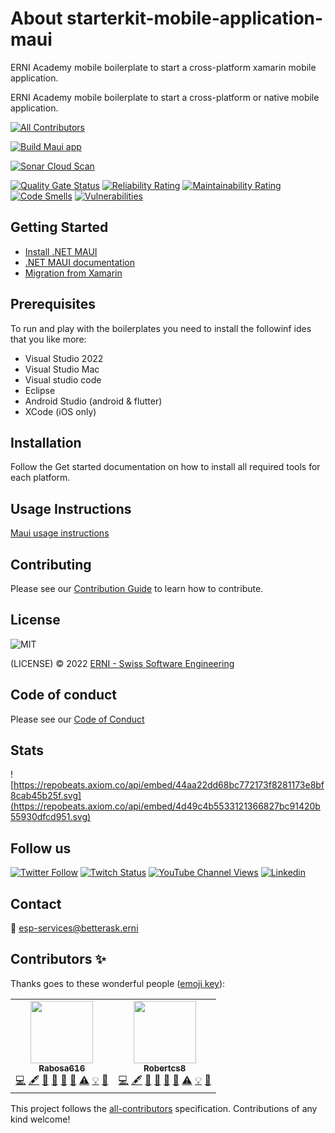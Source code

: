 # About starterkit-mobile-application-maui

ERNI Academy mobile boilerplate to start a cross-platform xamarin mobile application.

<!-- ALL-CONTRIBUTORS-BADGE:START - Do not remove or modify this section -->
<!-- ALL-CONTRIBUTORS-BADGE:END -->

ERNI Academy mobile boilerplate to start a cross-platform or native mobile application.
<!-- ALL-CONTRIBUTORS-BADGE:START - Do not remove or modify this section -->
[![All Contributors](https://img.shields.io/badge/all_contributors-2-orange.svg?style=flat-square)](#contributors)
<!-- ALL-CONTRIBUTORS-BADGE:END -->

[![Build Maui app](https://github.com/ERNI-Academy/starterkit-mobile-application-maui/actions/workflows/CI-maui.Forms.Android.yml/badge.svg?branch=main)](https://github.com/ERNI-Academy/starterkit-mobile-application-maui/actions/workflows/CI-MAUI.yml)

[![Sonar Cloud Scan](https://github.com/ERNI-Academy/starterkit-mobile-application-maui/actions/workflows/CI-SonaCloud-Scan.yml/badge.svg)](https://github.com/ERNI-Academy/starterkit-mobile-application-maui/actions/workflows/CI-SonaCloud-Scan.yml)

[![Quality Gate Status](https://sonarcloud.io/api/project_badges/measure?project=ERNI-Academy_starterkit-mobile-application-maui&metric=alert_status)](https://sonarcloud.io/summary/new_code?id=ERNI-Academy_starterkit-mobile-application-maui)
[![Reliability Rating](https://sonarcloud.io/api/project_badges/measure?project=ERNI-Academy_starterkit-mobile-application-maui&metric=reliability_rating)](https://sonarcloud.io/summary/new_code?id=ERNI-Academy_starterkit-mobile-application-maui)
[![Maintainability Rating](https://sonarcloud.io/api/project_badges/measure?project=ERNI-Academy_starterkit-mobile-application-maui&metric=sqale_rating)](https://sonarcloud.io/summary/new_code?id=ERNI-Academy_starterkit-mobile-application-maui)
[![Code Smells](https://sonarcloud.io/api/project_badges/measure?project=ERNI-Academy_starterkit-mobile-application-maui&metric=code_smells)](https://sonarcloud.io/summary/new_code?id=ERNI-Academy_starterkit-mobile-application-maui)
[![Vulnerabilities](https://sonarcloud.io/api/project_badges/measure?project=ERNI-Academy_starterkit-mobile-application-maui&metric=vulnerabilities)](https://sonarcloud.io/summary/new_code?id=ERNI-Academy_starterkit-mobile-application-maui)

## Getting Started

* [Install .NET MAUI](https://docs.microsoft.com/dotnet/maui/get-started/first-app?pivots=windows)
* [.NET MAUI documentation](https://docs.microsoft.com/dotnet/maui)
* [Migration from Xamarin](https://docs.microsoft.com/en-us/dotnet/maui/get-started/migrate)

## Prerequisites

To run and play with the boilerplates you need to install the followinf ides that you like more:

* Visual Studio 2022
* Visual Studio Mac
* Visual studio code
* Eclipse
* Android Studio (android & flutter)
* XCode (iOS only)

## Installation

Follow the Get started documentation on how to install all required tools for each platform.

## Usage Instructions

[Maui usage instructions](./docs/README.md)

## Contributing

Please see our [Contribution Guide](CONTRIBUTING.md) to learn how to contribute.

## License

![MIT](https://img.shields.io/badge/License-MIT-blue.svg)

(LICENSE) © 2022 [ERNI - Swiss Software Engineering](https://www.betterask.erni)

## Code of conduct

Please see our [Code of Conduct](CODE_OF_CONDUCT.md)

## Stats

![https://repobeats.axiom.co/api/embed/44aa22dd68bc772173f8281173e8bf8cab45b25f.svg](https://repobeats.axiom.co/api/embed/4d49c4b5533121366827bc91420b55930dfcd951.svg)

## Follow us

[![Twitter Follow](https://img.shields.io/twitter/follow/ERNI?style=social)](https://www.twitter.com/ERNI)
[![Twitch Status](https://img.shields.io/twitch/status/erni_academy?label=Twitch%20Erni%20Academy&style=social)](https://www.twitch.tv/erni_academy)
[![YouTube Channel Views](https://img.shields.io/youtube/channel/views/UCkdDcxjml85-Ydn7Dc577WQ?label=Youtube%20Erni%20Academy&style=social)](https://www.youtube.com/channel/UCkdDcxjml85-Ydn7Dc577WQ)
[![Linkedin](https://img.shields.io/badge/linkedin-35k-green?style=social&logo=Linkedin)](https://www.linkedin.com/company/erni)

## Contact

📧 [esp-services@betterask.erni](mailto:esp-services@betterask.erni)

## Contributors ✨

Thanks goes to these wonderful people ([emoji key](https://allcontributors.org/docs/en/emoji-key)):

<!-- ALL-CONTRIBUTORS-LIST:START - Do not remove or modify this section -->
<!-- prettier-ignore-start -->
<!-- markdownlint-disable -->
<table>
  <tr>
    <td align="center"><a href="https://github.com/Rabosa616"><img src="https://avatars.githubusercontent.com/u/12774781?v=4?s=100" width="100px;" alt=""/><br /><sub><b>Rabosa616</b></sub></a><br /><a href="https://github.com/ERNI-Academy/starterkit-mobile-application/commits?author=Rabosa616" title="Code">💻</a> <a href="#content-Rabosa616" title="Content">🖋</a> <a href="https://github.com/ERNI-Academy/starterkit-mobile-application/commits?author=Rabosa616" title="Documentation">📖</a> <a href="#design-Rabosa616" title="Design">🎨</a> <a href="#ideas-Rabosa616" title="Ideas, Planning, & Feedback">🤔</a> <a href="#maintenance-Rabosa616" title="Maintenance">🚧</a> <a href="https://github.com/ERNI-Academy/starterkit-mobile-application/commits?author=Rabosa616" title="Tests">⚠️</a> <a href="#example-Rabosa616" title="Examples">💡</a> <a href="https://github.com/ERNI-Academy/starterkit-mobile-application/pulls?q=is%3Apr+reviewed-by%3ARabosa616" title="Reviewed Pull Requests">👀</a></td>
    <td align="center"><a href="https://github.com/Robertcs8"><img src="https://avatars.githubusercontent.com/u/100421143?v=4?s=100" width="100px;" alt=""/><br /><sub><b>Robertcs8</b></sub></a><br /><a href="https://github.com/ERNI-Academy/starterkit-mobile-application/commits?author=Robertcs8" title="Code">💻</a> <a href="#content-Robertcs8" title="Content">🖋</a> <a href="https://github.com/ERNI-Academy/starterkit-mobile-application/commits?author=Robertcs8" title="Documentation">📖</a> <a href="#design-Robertcs8" title="Design">🎨</a> <a href="#ideas-Robertcs8" title="Ideas, Planning, & Feedback">🤔</a> <a href="#maintenance-Robertcs8" title="Maintenance">🚧</a> <a href="https://github.com/ERNI-Academy/starterkit-mobile-application/commits?author=Robertcs8" title="Tests">⚠️</a> <a href="#example-Robertcs8" title="Examples">💡</a> <a href="https://github.com/ERNI-Academy/starterkit-mobile-application/pulls?q=is%3Apr+reviewed-by%3ARobertcs8" title="Reviewed Pull Requests">👀</a></td>
  </tr>
</table>

<!-- markdownlint-restore -->
<!-- prettier-ignore-end -->

<!-- ALL-CONTRIBUTORS-LIST:END -->
This project follows the [all-contributors](https://github.com/all-contributors/all-contributors) specification. Contributions of any kind welcome!
